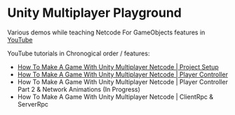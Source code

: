 # Unity Multiplayer Playground
Various demos while teaching Netcode For GameObjects features in [YouTube](https://www.youtube.com/dilmerv)

YouTube tutorials in Chronogical order / features:
* [How To Make A Game With Unity Multiplayer Netcode | Project Setup](https://www.youtube.com/watch?v=d1FpS5hYlVE)
* [How To Make A Game With Unity Multiplayer Netcode | Player Controller](https://www.youtube.com/watch?v=rFCFMkzFaog)
* How To Make A Game With Unity Multiplayer Netcode | Player Controller Part 2 & Network Animations (In Progress)
* How To Make A Game With Unity Multiplayer Netcode | ClientRpc & ServerRpc
